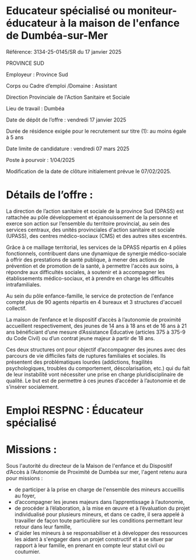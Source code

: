 # Educateur spécialisé ou moniteur-éducateur à la maison de l'enfance de Dumbéa-sur-Mer

Référence: 3134-25-0145/SR du 17 janvier 2025

PROVINCE SUD

Employeur : Province Sud

Corps ou Cadre d’emploi /Domaine : Assistant

Direction Provinciale de l'Action Sanitaire et Sociale

Lieu de travail : Dumbéa

Date de dépôt de l’offre : vendredi 17 janvier 2025

Durée de résidence exigée pour le recrutement sur titre (1): au moins égale à 5 ans

Date limite de candidature : vendredi 07 mars 2025

Poste à pourvoir : 1/04/2025

Modification de la date de clôture initialement prévue le 07/02/2025.

# Détails de l’offre :

La direction de l’action sanitaire et sociale de la province Sud (DPASS) est rattachée au pôle développement et épanouissement de la personne et exerce son action sur l’ensemble du territoire provincial, au sein des services centraux, des unités provinciales d'action sanitaire et sociale (UPASS), des centres médico-sociaux (CMS) et des autres sites excentrés.

Grâce à ce maillage territorial, les services de la DPASS répartis en 4 pôles fonctionnels, contribuent dans une dynamique de synergie médico-sociale à offrir des prestations de santé publique, à mener des actions de prévention et de promotion de la santé, à permettre l'accès aux soins, à répondre aux difficultés sociales, à soutenir et à accompagner les établissements médico-sociaux, et à prendre en charge les difficultés intrafamiliales.

Au sein du pôle enfance-famille, le service de protection de l'enfance compte plus de 90 agents répartis en 4 bureaux et 3 structures d'accueil collectif.

La maison de l’enfance et le dispositif d’accès à l’autonomie de proximité accueillent respectivement, des jeunes de 14 ans à 18 ans et de 16 ans à 21 ans bénéficiant d’une mesure d’Assistance Éducative (articles 375 à 375-9 du Code Civil) ou d’un contrat jeune majeur à partir de 18 ans.

Ces deux structures ont pour objectif d’accompagner des jeunes avec des parcours de vie difficiles faits de ruptures familiales et sociales. Ils présentent des problématiques lourdes (addictions, fragilités psychologiques, troubles du comportement, déscolarisation, etc.) qui du fait de leur instabilité vont nécessiter une prise en charge pluridisciplinaire de qualité. Le but est de permettre à ces jeunes d’accéder à l’autonomie et de s’insérer socialement.

# Emploi RESPNC : Éducateur spécialisé

# Missions :

Sous l'autorité du directeur de la Maison de l'enfance et du Dispositif d’Accès à l’Autonomie de Proximité de Dumbéa sur mer, l'agent retenu aura pour missions :

- de participer à la prise en charge de l'ensemble des mineurs accueillis au foyer,
- d’accompagner les jeunes majeurs dans l’apprentissage à l’autonomie,
- de procéder à l’élaboration, à la mise en œuvre et à l’évaluation du projet individualisé pour plusieurs mineurs, et dans ce cadre, il sera appelé à travailler de façon toute particulière sur les conditions permettant leur retour dans leur famille,
- d'aider les mineurs à se responsabiliser et à développer des ressources les aidant à s'engager dans un projet constructif et à se situer par rapport à leur famille, en prenant en compte leur statut civil ou coutumier.